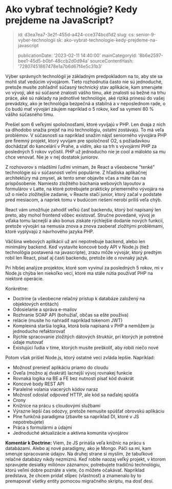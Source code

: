 Ako vybrať technológie? Kedy prejdeme na JavaScript?
====================================================

> id: d3ea7ea7-3e2f-455d-a424-cce374bcd1d2
> slug:
> 	cs: senior-9-vyber-technologii
> 	sk: ako-vybrat-technologie-kedy-prejdeme-na-javascript
> 
> publicationDate: '2023-02-11 14:40:00'
> mainCategoryId: '8b6e2597-bee1-45d5-b0bf-48ccb2d0d94a'
> sourceContentHash: '72807451867478e1a7b6d67f4e5c31b3'

Výber správnych technológií je základným predpokladom na to, aby ste sa mohli stať vedúcim vývojárom. Tieto rozhodnutia často nie sú jednoduché, pretože musíte zohľadniť súčasný technický stav aplikácie, kam smerujete vo vývoji, aké sú súčasné znalosti vášho tímu, aké znalosti sú bežné na trhu práce, aké sú náklady na jednotlivé technológie, aké riziká prinesú do vašej prevádzky, ako je technológia bezpečná a stabilná a v neposlednom rade, o čo budú mať vývojári záujem napríklad o 5 rokov, keď sa vymení 80 % vášho súčasného tímu.

Prešiel som 6 veľkými spoločnosťami, ktoré vyvíjajú v PHP. Len dvaja z nich sa dlhodobo snažia prejsť na inú technológiu, ostatní zostávajú. To má veľa problémov. V súčasnosti sa napríklad snažím nájsť seniorného vývojára PHP pre firemný projekt, ktorý vyvíjam pre spoločnosť O2, s požiadavkou dochádzať do kancelárií v Prahe, a vidím, ako sa trh s vývojármi PHP za posledných 5 rokov vyčistil. PHP už jednoducho nie je cool a málokto sa mu chce venovať. Nie je v nej dostatok juniorov.

Z rozhovorov s mladšími ľuďmi vnímam, že React a všeobecne "tenké" technológie sú v súčasnosti veľmi populárne. Z hľadiska aplikačnej architektúry má zmysel, ak tento smer objavíte včas a máte čas na prispôsobenie. Namiesto zložitého búchania webových layoutov a formulárov v Latte, na ktoré potrebujete prakticky priemerného vývojára na už o niečo zložitejšie zadanie, v Reacte stačí junior, ktorý začal v podstate pred mesiacom, a napriek tomu v budúcom riešení nerobí príliš veľa chýb.

React vám umožňuje zahodiť veľkú časť backendu, ktorý bol napísaný len preto, aby mohol frontend vôbec existovať. Stručne povedané, vývoj je vďaka tomu lacnejší a ako bonus získate rýchlejšie dodanie nových funkcií, pretože vývojári sa nemusia znova a znova zaoberať zložitými problémami, ktoré vyplývajú z návrhového jazyka PHP.

Väčšina webových aplikácií už ani nepotrebuje backend, alebo len minimálny backend. Keď vystavíte koncové body API v Node.js (tiež technológia postavená na javascripte), zrazu môže vývojár, ktorý predtým robil len React, písať aj časti backendu, pretože ide o rovnaký jazyk.

Pri hlbšej analýze projektov, ktoré som vyvinul za posledných 5 rokov, mi v Node.js chýba len niekoľko vecí, ktoré ma stále nútia používať PHP na niektoré operácie.

Konkrétne:

- Doctrine (a všeobecne relačný prístup k databáze založený na objektových entitách)
- Odosielanie a správa e-mailov
- Rozhranie SOAP API (bohužiaľ, občas sa ešte používa)
- relácie (musíte ho nahradiť napríklad tokenom JWT)
- Komplexná staršia logika, ktorá bola napísaná v PHP a nemôžem ju jednoducho refaktorovať
- Rýchle spracovanie zložitých dátových štruktúr, pri ktorých je potrebné údaje mutovať
- Existujúci ľudia v tíme, ktorých musíte preškoliť, aby robili niečo nové

Potom však prišiel Node.js, ktorý ostatné veci zvláda lepšie. Napríklad:

- Možnosť preniesť aplikáciu priamo do cloudu
- Oveľa (možno aj dvakrát) lacnejší vývoj rovnakej funkcie
- Rovnaká logika na BE a FE bez nutnosti písať kód dvakrát
- Koncové body REST API
- Paralelné volania viacerých kódov naraz
- Možnosť odoslať odpoveď HTTP, ale kód sa naďalej spúšťa
- Crony
- Knižnice na prácu s cloudovými službami
- Výrazne lepší čas odozvy, pretože nemusíte spúšťať obrovskú aplikáciu
- Plne funkčná paradigma (zbavíte sa napríklad DI, ktoré v JS nepotrebujete)
- Práca s formulármi a údajmi
- Jednoduché aktualizácie a aktívna komunita vývojárov

**Komentár k Doctrine:** Viem, že JS prináša veľa knižníc na prácu s databázami. Alebo aj nové paradigmy, ako je Mongo. Páči sa mi, kam smeruje spracovanie údajov. Na druhej strane si myslím, že tabuľkové relačné databázy nikdy nezmiznú. Keď robíte naozaj veľký projekt, v ktorom spravujete desiatky miliónov záznamov, potrebujete tradičnú technológiu, ktorú veľmi dobre poznáte a viete, čo môžete očakávať. Napríklad predstava, že chcem pridať stĺpec (vlastnosť) a znamenalo by to premapovať všetky entity pomocou migračného skriptu, ma dosť desí.
